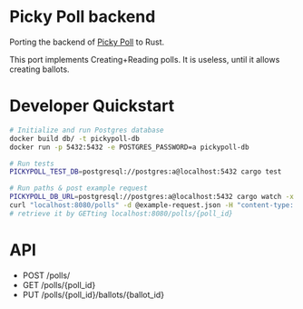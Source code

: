 # Picky Poll backend
Porting the backend of [Picky Poll](https://pickypoll.com) to Rust.

This port implements Creating+Reading polls. It is useless, until it allows creating ballots.
# Developer Quickstart
```sh
# Initialize and run Postgres database
docker build db/ -t pickypoll-db
docker run -p 5432:5432 -e POSTGRES_PASSWORD=a pickypoll-db

# Run tests
PICKYPOLL_TEST_DB=postgresql://postgres:a@localhost:5432 cargo test

# Run paths & post example request
PICKYPOLL_DB_URL=postgresql://postgres:a@localhost:5432 cargo watch -x run
curl "localhost:8080/polls" -d @example-request.json -H "content-type: application/json" -i -H "secret-key: test"
# retrieve it by GETting localhost:8080/polls/{poll_id}
```

# API
* POST /polls/
* GET /polls/{poll_id}
* PUT /polls/{poll_id}/ballots/{ballot_id}
